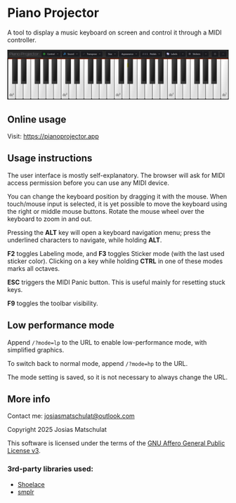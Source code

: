 # Piano Projector

A tool to display a music keyboard on screen and control it through a MIDI controller.

![Screenshot](/assets/img/readme-screenshot.png)

## Online usage

Visit: https://pianoprojector.app

## Usage instructions

The user interface is mostly self-explanatory. The browser will ask for MIDI access permission before you can use any MIDI device.

You can change the keyboard position by dragging it with the mouse. When touch/mouse input is selected, it is yet possible to move the keyboard using the right or middle mouse buttons. Rotate the mouse wheel over the keyboard to zoom in and out.

Pressing the **ALT** key will open a keyboard navigation menu; press the underlined characters to navigate, while holding **ALT**.

**F2** toggles Labeling mode, and **F3** toggles Sticker mode (with the last used sticker color). Clicking on a key while holding **CTRL** in one of these modes marks all octaves.

**ESC** triggers the MIDI Panic button. This is useful mainly for resetting stuck keys.

**F9** toggles the toolbar visibility.

## Low performance mode

Append `/?mode=lp` to the URL to enable low-performance mode, with simplified graphics.

To switch back to normal mode, append `/?mode=hp` to the URL.

The mode setting is saved, so it is not necessary to always change the URL.

## More info

Contact me: josiasmatschulat@outlook.com

Copyright 2025 Josias Matschulat

This software is licensed under the terms of the [GNU Affero General Public License v3](https://www.gnu.org/licenses/agpl-3.0.html).

### 3rd-party libraries used:

- [Shoelace](https://github.com/shoelace-style/shoelace)
- [smplr](https://github.com/danigb/smplr)
